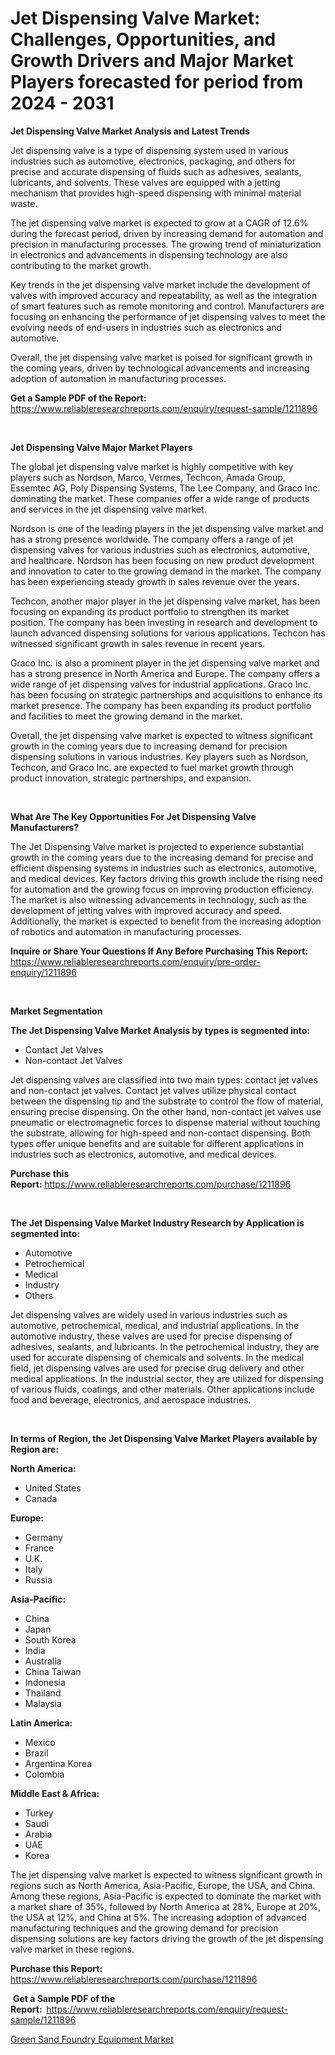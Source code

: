 <p><h1>Jet Dispensing Valve Market: Challenges, Opportunities, and Growth Drivers and Major Market Players forecasted for period from 2024 - 2031</h1></p><p><strong>Jet Dispensing Valve Market Analysis and Latest Trends</strong></p>
<p><p>Jet dispensing valve is a type of dispensing system used in various industries such as automotive, electronics, packaging, and others for precise and accurate dispensing of fluids such as adhesives, sealants, lubricants, and solvents. These valves are equipped with a jetting mechanism that provides high-speed dispensing with minimal material waste.</p><p>The jet dispensing valve market is expected to grow at a CAGR of 12.6% during the forecast period, driven by increasing demand for automation and precision in manufacturing processes. The growing trend of miniaturization in electronics and advancements in dispensing technology are also contributing to the market growth.</p><p>Key trends in the jet dispensing valve market include the development of valves with improved accuracy and repeatability, as well as the integration of smart features such as remote monitoring and control. Manufacturers are focusing on enhancing the performance of jet dispensing valves to meet the evolving needs of end-users in industries such as electronics and automotive.</p><p>Overall, the jet dispensing valve market is poised for significant growth in the coming years, driven by technological advancements and increasing adoption of automation in manufacturing processes.</p></p>
<p><strong>Get a Sample PDF of the Report:&nbsp;</strong> <a href="https://www.reliableresearchreports.com/enquiry/request-sample/1211896">https://www.reliableresearchreports.com/enquiry/request-sample/1211896</a></p>
<p>&nbsp;</p>
<p><strong>Jet Dispensing Valve Major Market Players</strong></p>
<p><p>The global jet dispensing valve market is highly competitive with key players such as Nordson, Marco, Vermes, Techcon, Amada Group, Essemtec AG, Poly Dispensing Systems, The Lee Company, and Graco Inc. dominating the market. These companies offer a wide range of products and services in the jet dispensing valve market.</p><p>Nordson is one of the leading players in the jet dispensing valve market and has a strong presence worldwide. The company offers a range of jet dispensing valves for various industries such as electronics, automotive, and healthcare. Nordson has been focusing on new product development and innovation to cater to the growing demand in the market. The company has been experiencing steady growth in sales revenue over the years.</p><p>Techcon, another major player in the jet dispensing valve market, has been focusing on expanding its product portfolio to strengthen its market position. The company has been investing in research and development to launch advanced dispensing solutions for various applications. Techcon has witnessed significant growth in sales revenue in recent years.</p><p>Graco Inc. is also a prominent player in the jet dispensing valve market and has a strong presence in North America and Europe. The company offers a wide range of jet dispensing valves for industrial applications. Graco Inc. has been focusing on strategic partnerships and acquisitions to enhance its market presence. The company has been expanding its product portfolio and facilities to meet the growing demand in the market.</p><p>Overall, the jet dispensing valve market is expected to witness significant growth in the coming years due to increasing demand for precision dispensing solutions in various industries. Key players such as Nordson, Techcon, and Graco Inc. are expected to fuel market growth through product innovation, strategic partnerships, and expansion.</p></p>
<p>&nbsp;</p>
<p><strong>What Are The Key Opportunities For Jet Dispensing Valve Manufacturers?</strong></p>
<p><p>The Jet Dispensing Valve market is projected to experience substantial growth in the coming years due to the increasing demand for precise and efficient dispensing systems in industries such as electronics, automotive, and medical devices. Key factors driving this growth include the rising need for automation and the growing focus on improving production efficiency. The market is also witnessing advancements in technology, such as the development of jetting valves with improved accuracy and speed. Additionally, the market is expected to benefit from the increasing adoption of robotics and automation in manufacturing processes.</p></p>
<p><strong>Inquire or Share Your Questions If Any Before Purchasing This Report:</strong> <a href="https://www.reliableresearchreports.com/enquiry/pre-order-enquiry/1211896">https://www.reliableresearchreports.com/enquiry/pre-order-enquiry/1211896</a></p>
<p>&nbsp;</p>
<p><strong>Market Segmentation</strong></p>
<p><strong>The Jet Dispensing Valve Market Analysis by types is segmented into:</strong></p>
<p><ul><li>Contact Jet Valves</li><li>Non-contact Jet Valves</li></ul></p>
<p><p>Jet dispensing valves are classified into two main types: contact jet valves and non-contact jet valves. Contact jet valves utilize physical contact between the dispensing tip and the substrate to control the flow of material, ensuring precise dispensing. On the other hand, non-contact jet valves use pneumatic or electromagnetic forces to dispense material without touching the substrate, allowing for high-speed and non-contact dispensing. Both types offer unique benefits and are suitable for different applications in industries such as electronics, automotive, and medical devices.</p></p>
<p><strong>Purchase this Report:&nbsp;</strong><a href="https://www.reliableresearchreports.com/purchase/1211896">https://www.reliableresearchreports.com/purchase/1211896</a></p>
<p>&nbsp;</p>
<p><strong>The Jet Dispensing Valve Market Industry Research by Application is segmented into:</strong></p>
<p><ul><li>Automotive</li><li>Petrochemical</li><li>Medical</li><li>Industry</li><li>Others</li></ul></p>
<p><p>Jet dispensing valves are widely used in various industries such as automotive, petrochemical, medical, and industrial applications. In the automotive industry, these valves are used for precise dispensing of adhesives, sealants, and lubricants. In the petrochemical industry, they are used for accurate dispensing of chemicals and solvents. In the medical field, jet dispensing valves are used for precise drug delivery and other medical applications. In the industrial sector, they are utilized for dispensing of various fluids, coatings, and other materials. Other applications include food and beverage, electronics, and aerospace industries.</p></p>
<p>&nbsp;</p>
<p><strong>In terms of Region, the Jet Dispensing Valve Market Players available by Region are:</strong></p>
<p>
    <p> <strong> North America: </strong>
        <ul>
            <li>United States</li>
            <li>Canada</li>
        </ul>
        </p> 
    <p> <strong> Europe: </strong>
        <ul>
            <li>Germany</li>
            <li>France</li>
            <li>U.K.</li>
            <li>Italy</li>
            <li>Russia</li>
        </ul>
        </p> 
    <p> <strong> Asia-Pacific: </strong>
        <ul>
            <li>China</li>
            <li>Japan</li>
            <li>South Korea</li>
            <li>India</li>
            <li>Australia</li>
            <li>China Taiwan</li>
            <li>Indonesia</li>
            <li>Thailand</li>
            <li>Malaysia</li>
        </ul>
        </p> 
    <p> <strong> Latin America: </strong>
        <ul>
            <li>Mexico</li>
            <li>Brazil</li>
            <li>Argentina Korea</li>
            <li>Colombia</li>
        </ul>
        </p> 
    <p> <strong> Middle East & Africa: </strong>
        <ul>
            <li>Turkey</li>
            <li>Saudi</li>
            <li>Arabia</li>
            <li>UAE</li>
            <li>Korea</li>
        </ul>
    </p>
    </p>
<p><p>The jet dispensing valve market is expected to witness significant growth in regions such as North America, Asia-Pacific, Europe, the USA, and China. Among these regions, Asia-Pacific is expected to dominate the market with a market share of 35%, followed by North America at 28%, Europe at 20%, the USA at 12%, and China at 5%. The increasing adoption of advanced manufacturing techniques and the growing demand for precision dispensing solutions are key factors driving the growth of the jet dispensing valve market in these regions.</p></p>
<p><strong>Purchase this Report: </strong><a href="https://www.reliableresearchreports.com/purchase/1211896">https://www.reliableresearchreports.com/purchase/1211896</a></p>
<p>&nbsp;<strong>Get a Sample PDF of the Report:&nbsp;&nbsp;</strong><a href="https://www.reliableresearchreports.com/enquiry/request-sample/1211896">https://www.reliableresearchreports.com/enquiry/request-sample/1211896</a></p>
<p><strong></strong></p>
<p><p><a href="https://github.com/luckyshygirl/Market-Research-Report-List-3/blob/main/green-sand-foundry-equipment-market.md">Green Sand Foundry Equipment Market</a></p></p>